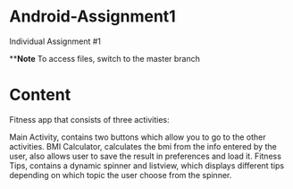 # Android-Assignment1
Individual Assignment #1

****Note** To access files, switch to the master branch

# Content

Fitness app that consists of three activities:

Main Activity, contains two buttons which allow you to go to the other activities.
BMI Calculator, calculates the bmi from the info entered by the user, also allows user to save the result in preferences and load it.
Fitness Tips, contains a dynamic spinner and listview, which displays different tips depending on which topic the user choose from the spinner.
